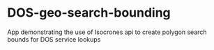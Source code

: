 # DOS-geo-search-bounding
App demonstrating the use of Isocrones api to create polygon search bounds for DOS service lookups
